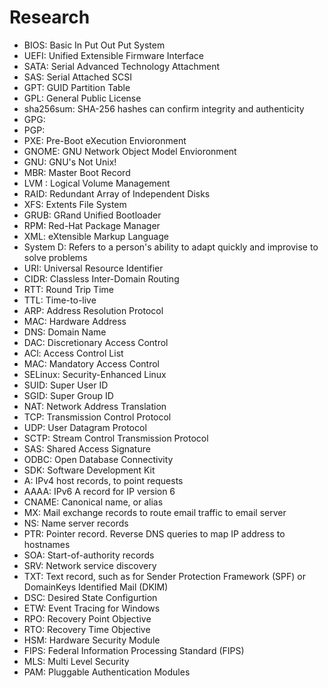 # Research

- BIOS: Basic In Put Out Put System
- UEFI: Unified Extensible Firmware Interface
- SATA: Serial Advanced Technology Attachment
- SAS: Serial Attached SCSI
- GPT: GUID Partition Table
- GPL: General Public License
- sha256sum: SHA-256 hashes can confirm integrity and authenticity
- GPG:
- PGP:
- PXE: Pre-Boot eXecution Envioronment
- GNOME: GNU Network Object Model Envioronment
- GNU: GNU's Not Unix!
- MBR: Master Boot Record
- LVM : Logical Volume Management
- RAID: Redundant Array of Independent Disks
- XFS: Extents File System
- GRUB: GRand Unified Bootloader
- RPM: Red-Hat Package Manager
- XML: eXtensible Markup Language
- System D: Refers to a person's ability to adapt quickly and improvise to solve problems  
- URI: Universal Resource Identifier
- CIDR: Classless Inter-Domain Routing
- RTT: Round Trip Time
- TTL: Time-to-live
- ARP: Address Resolution Protocol
- MAC: Hardware Address
- DNS: Domain Name
- DAC: Discretionary Access Control
- ACl: Access Control List
- MAC: Mandatory Access Control
- SELinux: Security-Enhanced Linux
- SUID: Super User ID
- SGID: Super Group ID
- NAT: Network Address Translation
- TCP: Transmission Control Protocol
- UDP: User Datagram Protocol
- SCTP: Stream Control Transmission Protocol
- SAS: Shared Access Signature
- ODBC: Open Database Connectivity
- SDK: Software Development Kit
- A: IPv4 host records, to point requests
- AAAA: IPv6 A record for IP version 6
- CNAME: Canonical name, or alias
- MX: Mail exchange records to route email traffic to email server
- NS: Name server records
- PTR: Pointer record. Reverse DNS queries to map IP address to hostnames
- SOA: Start-of-authority records
- SRV: Network service discovery
- TXT: Text record, such as for Sender Protection Framework (SPF) or DomainKeys Identified Mail (DKIM)
- DSC: Desired State Configurtion
- ETW: Event Tracing for Windows
- RPO: Recovery Point Objective
- RTO: Recovery Time Objective
- HSM: Hardware Security Module
- FIPS: Federal Information Processing Standard (FIPS)
- MLS: Multi Level Security
- PAM: Pluggable Authentication Modules
